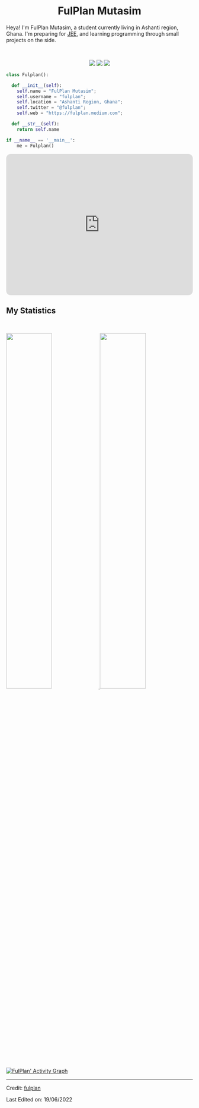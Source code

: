 <h1 align="center">
  <b>FulPlan Mutasim</b>
</h1>

Heya! I'm FulPlan Mutasim, a student currently living in Ashanti region, Ghana. I'm preparing for
<a href="https://en.wikipedia.org/wiki/Joint_Entrance_Examination">JEE</a>,
and learning programming through small projects on the side.

<br>

<p>
<div align="center">
  <img src="https://img.shields.io/badge/-HTML-c58545?style=for-the-badge&logo=html5&logoColor=c58545&labelColor=282828">
  <img src="https://img.shields.io/badge/-CSS-d1a01f?style=for-the-badge&logo=css3&logoColor=d1a01f&labelColor=282828">
  <img src="https://img.shields.io/badge/-Python-98b982?style=for-the-badge&logo=python&logoColor=98b982&labelColor=282828">
</div>
</p>

```python
class Fulplan():

  def __init__(self):
    self.name = "FulPlan Mutasim";
    self.username = "fulplan";
    self.location = "Ashanti Region, Ghana";
    self.twitter = "@fulplan";
    self.web = "https://fulplan.medium.com";

  def __str__(self):
    return self.name

if __name__ == '__main__':
    me = Fulplan()
```

<div align="center">
  <a href="https://open.spotify.com/user/31mvw6nz3hyisx6fp52hi7w3qs3i?si=uTDRiDIQSdehZjFq179H7w">
    <!-- <img src="https://readme-spotify-tingz.vercel.app/api/now-playing"> -->
    <iframe style="border-radius:12px" src="https://open.spotify.com/embed/playlist/59sKdSlp0JsTexm02vPIUv?utm_source=generator" width="100%" height="380" frameBorder="0" allowfullscreen="" allow="autoplay; clipboard-write; encrypted-media; fullscreen; picture-in-picture"></iframe>
  </a>
</div>

<!--
<div align="center">
  <a href="https://open.spotify.com/user/6s6pbtefezpookh8gwnkko15v">
    <img src="https://spotify-readme-theta-virid.vercel.app/api?scan=true&theme=dark" width="240px">
  </a>
</div>
-->

## My Statistics

<br/>
<p align="left">
  <a href="https://fulplan.medium.com">
  <img width="49.5%" src="https://github-readme-stats.vercel.app/api?username=fulplan&show_icons=true&theme=gruvbox&hide_border=true" />
    <img width="49.5%" src="https://github-readme-streak-stats.herokuapp.com/?user=fulplan&theme=gruvbox&hide_border=true" />
  </a>
</p>
<br>

[![FulPlan' Activity Graph](https://activity-graph.herokuapp.com/graph?username=fulplan&custom_title=fulplan's%20Contribution%20Graph&theme=gruvbox&bg_color=282828&hide_border=true&line=d1a01f&point=c58545)](https://fulplan.medium.com)

---

Credit: [fulplan](https://github.com/fulplan)

Last Edited on: 19/06/2022

